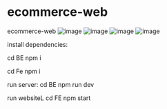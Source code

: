 # ecommerce-web
ecommerce-web
![image](https://user-images.githubusercontent.com/56119321/232951129-2428827b-d550-4bbd-97ac-41ec3829a86a.png)
![image](https://user-images.githubusercontent.com/56119321/232951221-635e8960-d956-4278-ac36-c9a07fc53226.png)
![image](https://user-images.githubusercontent.com/56119321/232951268-a2eebf4a-6e9c-4dc2-802c-ce3c2eabad6a.png)
![image](https://user-images.githubusercontent.com/56119321/232951304-402b980e-049c-4641-9681-1c51d78ba5a2.png)

install dependencies:

cd BE
npm i

cd Fe
npm i

run server:
cd BE
npm run dev

run websiteL
cd FE
npm start
